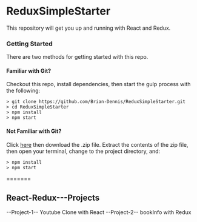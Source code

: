 # ReduxSimpleStarter
This repository will get you up and running with React and Redux.

### Getting Started

There are two methods for getting started with this repo.

#### Familiar with Git?
Checkout this repo, install dependencies, then start the gulp process with the following:

```
> git clone https://github.com/Brian-Dennis/ReduxSimpleStarter.git
> cd ReduxSimpleStarter
> npm install
> npm start
```

#### Not Familiar with Git?
Click [here](https://github.com/Brian-Dennis/ReactStarter/releases) then download the .zip file.  Extract the contents of the zip file, then open your terminal, change to the project directory, and:

```
> npm install
> npm start
```
=======
## React-Redux---Projects

--Project-1-- Youtube Clone with React
--Project-2-- bookInfo with Redux
